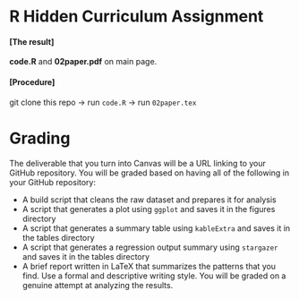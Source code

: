 # R Hidden Curriculum Assignment
#### [The result] 
**code.R** and **02paper.pdf** on main page.  

#### [Procedure]  
git clone this repo → run ```code.R``` → run ```02paper.tex```  



# Grading

The deliverable that you turn into Canvas will be a URL linking to your GitHub repository. You will be graded based on having all of the following in your GitHub repository:

* A build script that cleans the raw dataset and prepares it for analysis
* A script that generates a plot using `ggplot` and saves it in the figures directory
* A script that generates a summary table using `kableExtra` and saves it in the tables directory
* A script that generates a regression output summary using `stargazer` and saves it in the tables directory
* A brief report written in LaTeX that summarizes the patterns that you find. Use a formal and descriptive writing style. You will be graded on a genuine attempt at analyzing the results.
